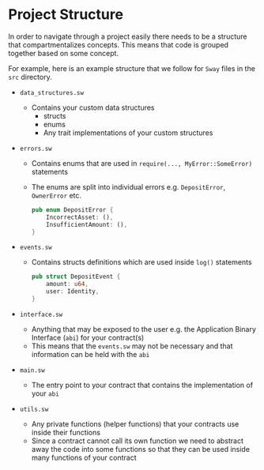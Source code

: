 # Project Structure

In order to navigate through a project easily there needs to be a structure that compartmentalizes concepts. This means that code is grouped together based on some concept. 

For example, here is an example structure that we follow for `Sway` files in the `src` directory.

- `data_structures.sw`
  - Contains your custom data structures
    - structs
    - enums
    - Any trait implementations of your custom structures
- `errors.sw`
  - Contains enums that are used in `require(..., MyError::SomeError)` statements
  - The enums are split into individual errors e.g. `DepositError`, `OwnerError` etc.

    ```rust
    pub enum DepositError {
        IncorrectAsset: (),
        InsufficientAmount: (),
    }
    ```

- `events.sw`
  - Contains structs definitions which are used inside `log()` statements

    ```rust 
    pub struct DepositEvent { 
        amount: u64,
        user: Identity,
    }
    ```

- `interface.sw`
  - Anything that may be exposed to the user e.g. the Application Binary Interface (`abi`) for your contract(s)
  - This means that the `events.sw` may not be necessary and that information can be held with the `abi`
- `main.sw`
  - The entry point to your contract that contains the implementation of your `abi`
- `utils.sw`
  - Any private functions (helper functions) that your contracts use inside their functions
  - Since a contract cannot call its own function we need to abstract away the code into some functions so that they can be used inside many functions of your contract
